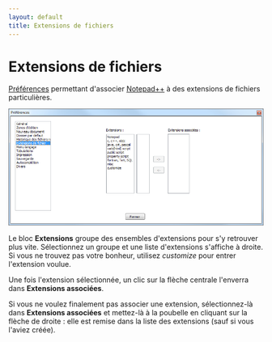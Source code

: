 ```yaml
---
layout: default
title: Extensions de fichiers
---
```

# Extensions de fichiers

[Préférences](preferences.md) permettant d'associer [Notepad++](notepad++.md) à des extensions de fichiers particulières.

![Interface](/images/preferences/06_extensions.png)

Le bloc **Extensions** groupe des ensembles d'extensions pour s'y retrouver plus vite. Sélectionnez un groupe et une liste d'extensions s'affiche à droite. Si vous ne trouvez pas votre bonheur, utilisez *customize* pour entrer l'extension voulue.

Une fois l'extension sélectionnée, un clic sur la flèche centrale l'enverra dans **Extensions associées**.

Si vous ne voulez finalement pas associer une extension, sélectionnez-là dans **Extensions associées** et mettez-là à la poubelle en cliquant sur la flèche de droite : elle est remise dans la liste des extensions (sauf si vous l'aviez créée).
